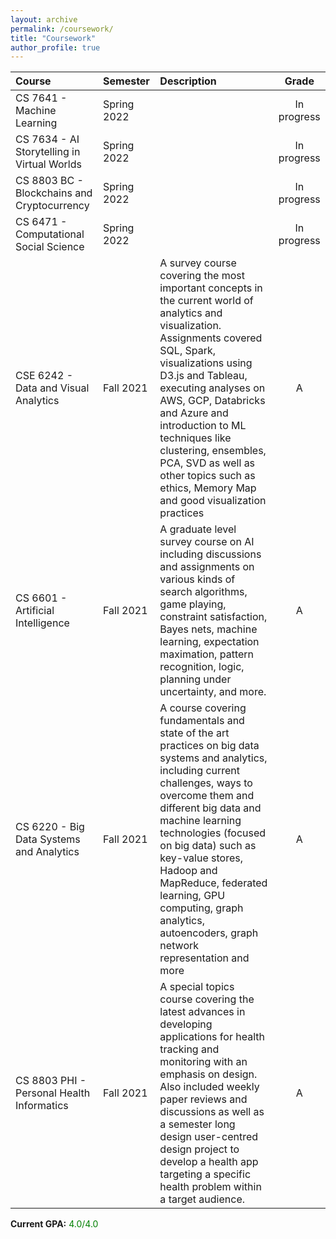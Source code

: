 ```yaml
---
layout: archive
permalink: /coursework/
title: "Coursework"
author_profile: true
---
```


<!-- <style>
td, th {
   border: none!important;
}
</style> -->

| Course | Semester | Description | Grade |
|:-------|:---------|:------------|:-----:|
| CS 7641 - Machine Learning | Spring 2022 | | In progress |
| CS 7634 - AI Storytelling in Virtual Worlds | Spring 2022 | | In progress |
| CS 8803 BC - Blockchains and Cryptocurrency | Spring 2022 | | In progress |
| CS 6471 - Computational Social Science | Spring 2022 | | In progress |
| CSE 6242 - Data and Visual Analytics | Fall 2021 | A survey course covering the most important concepts in the current world of analytics and visualization. Assignments covered SQL, Spark, visualizations using D3.js and Tableau, executing analyses on AWS, GCP, Databricks and Azure and introduction to ML techniques like clustering, ensembles, PCA, SVD as well as other topics such as ethics, Memory Map and good visualization practices | A |
| CS 6601 - Artificial Intelligence | Fall 2021 | A graduate level survey course on AI including discussions and assignments on various kinds of search algorithms, game playing, constraint satisfaction, Bayes nets, machine learning, expectation maximation, pattern recognition, logic, planning under uncertainty, and more. | A |
| CS 6220 - Big Data Systems and Analytics | Fall 2021 | A course covering fundamentals and state of the art practices on big data systems and analytics, including current challenges, ways to overcome them and different big data and machine learning technologies (focused on big data) such as key-value stores, Hadoop and MapReduce, federated learning, GPU computing, graph analytics, autoencoders, graph network representation and more | A |
| CS 8803 PHI - Personal Health Informatics | Fall 2021 | A special topics course covering the latest advances in developing applications for health tracking and monitoring with an emphasis on design. Also included weekly paper reviews and discussions as well as a semester long design user-centred design project to develop a health app targeting a specific health problem within a target audience. | A |


**Current GPA:**
<span style="color:green">4.0/4.0</span>